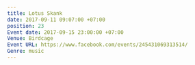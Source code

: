 ```yaml
---
title: Lotus Skank
date: 2017-09-11 09:07:00 +07:00
position: 23
Event date: 2017-09-15 23:00:00 +07:00
Venue: Birdcage
Event URL: https://www.facebook.com/events/245431069313514/
Genre: music
---
```


